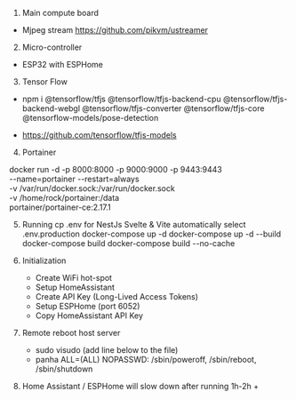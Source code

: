 1. Main compute board

- Mjpeg stream https://github.com/pikvm/ustreamer

2. Micro-controller

- ESP32 with ESPHome

3. Tensor Flow

- npm i @tensorflow/tfjs @tensorflow/tfjs-backend-cpu @tensorflow/tfjs-backend-webgl @tensorflow/tfjs-converter @tensorflow/tfjs-core @tensorflow-models/pose-detection

- https://github.com/tensorflow/tfjs-models

4. Portainer

docker run -d -p 8000:8000 -p 9000:9000 -p 9443:9443 \
 --name=portainer --restart=always \
 -v /var/run/docker.sock:/var/run/docker.sock \
 -v /home/rock/portainer:/data \
 portainer/portainer-ce:2.17.1

5. Running
   cp .env for NestJs
   Svelte & Vite automatically select .env.production
   docker-compose up -d
   docker-compose up -d --build
   docker-compose build
   docker-compose build --no-cache

6. Initialization

   - Create WiFi hot-spot
   - Setup HomeAssistant
   - Create API Key (Long-Lived Access Tokens)
   - Setup ESPHome (port 6052)
   - Copy HomeAssistant API Key

7. Remote reboot host server

   - sudo visudo (add line below to the file)
   - panha ALL=(ALL) NOPASSWD: /sbin/poweroff, /sbin/reboot, /sbin/shutdown

8. Home Assistant / ESPHome will slow down after running 1h-2h +
